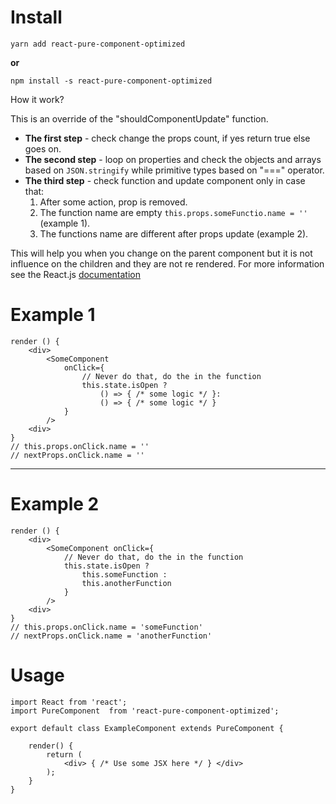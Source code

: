 # Install

    yarn add react-pure-component-optimized


**or**

    npm install -s react-pure-component-optimized



How it work?

This is an override of the "shouldComponentUpdate" function.
- **The first step** - check change the props count, if yes return true else goes on.
- **The second step** -  loop on properties and check the objects and arrays based on `JSON.stringify` while primitive types based on "===" operator.
- **The third step** - check function and update component only in case that:
	1. After some action, prop is removed.
	2. The function name are empty `this.props.someFunctio.name = ''` (example 1).
	3. The functions name are different after props update (example 2).

This will help you when you change on the parent component but it is not influence on the children and they are not re rendered. For more information see the React.js  [documentation](https://reactjs.org/docs/react-component.html) 

# Example 1


    render () {
        <div> 
            <SomeComponent
                onClick={
	                // Never do that, do the in the function
                    this.state.isOpen ? 
                        () => { /* some logic */ }:
                        () => { /* some logic */ }
                }
            />
        <div>
    }
    // this.props.onClick.name = ''
    // nextProps.onClick.name = ''
---

# Example 2

    render () {
        <div> 
            <SomeComponent onClick={
	            // Never do that, do the in the function
	            this.state.isOpen ? 
		            this.someFunction : 
		            this.anotherFunction
	            } 
            />
        <div>
    }
    // this.props.onClick.name = 'someFunction'
    // nextProps.onClick.name = 'anotherFunction'


# Usage

    import React from 'react';
    import PureComponent  from 'react-pure-component-optimized';

    export default class ExampleComponent extends PureComponent {

        render() {
            return (
                <div> { /* Use some JSX here */ } </div>
            );
        }
    }

